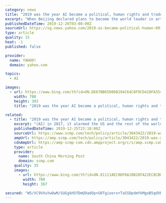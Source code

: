 ```yaml
---
category: news
title: "2019 was the year AI became a political, human rights and trade issue. Where does this leave China’s AI superstars?"
excerpt: "When Beijing declared plans to become the world leader in artificial intelligence (AI) in 2017, it alarmed the US and the rest of the world, according to former US secretary of state John Kerry. In a conference in May, Kerry said Chinese President Xi Jinping’s announcement was not the “wisest” move: “It would have probably been smart to ..."
publishedDateTime: 2019-12-26T03:08:00Z
sourceUrl: https://sg.news.yahoo.com/2019-ai-became-political-human-091710748.html
type: article
quality: 15
heat: -1
published: false

provider:
  name: YAHOO!
  domain: yahoo.com

topics:
  - AI

images:
  - url: https://www.bing.com/th?id=ON.DE07BB65D008294C64C8F9CD428FA354
    width: 700
    height: 393
    title: "2019 was the year AI became a political, human rights and trade issue. Where does this leave China’s AI superstars?"

related:
  - title: "2019 was the year AI became a political, human rights and trade issue. Where does this leave China’s AI superstars?"
    excerpt: "(AI) in 2017, it alarmed the US and the rest of the world, according to former US secretary of state John Kerry. In a conference in May, Kerry said Chinese President Xi Jinping’s announcement was not the “wisest” move: “It would have probably been smart to go try to do it and not announce it, because the announcement was heard in ..."
    publishedDateTime: 2019-12-25T23:18:00Z
    sourceUrl: https://www.scmp.com/tech/policy/article/3043422/2019-was-year-ai-became-political-human-rights-and-trade-issue-where
    ampUrl: https://amp.scmp.com/tech/policy/article/3043422/2019-was-year-ai-became-political-human-rights-and-trade-issue-where
    cdnAmpUrl: https://amp-scmp-com.cdn.ampproject.org/c/s/amp.scmp.com/tech/policy/article/3043422/2019-was-year-ai-became-political-human-rights-and-trade-issue-where
    type: article
    provider:
      name: South China Morning Post
      domain: scmp.com
    quality: 35
    images:
      - url: https://www.bing.com/th?id=ON.81111AEC0DF0A10B20FA22EC8CB09061
        width: 700
        height: 367

secured: "W5/VC9VXuYwOwM/SUGgkH5fDmQ9adOp+G0Tgioorx+TaSSDpdmYkMgoB5qdVRxDvy45ydMv3+jr8018ByUUa/t81KGbfIjC+A37oboZIQiYxu+A7WdI4uExC5jYDd3U7j9ZDUvrKom/chHzDHqTbeRqLyfEfDs7THndV1L0Y9PLlgUWz7IAQbuEt0de8hPev1NNLil0crwKfGSDM5O/YyPWiaCMDeErJhmbUB1dT3GqWcK9NGn7gkPC+B3IRZ65JLLEEyW0DfmUczVnMuhpM6A==;E83l9Iftho/KpaFB1KE5mQ=="
---
```


